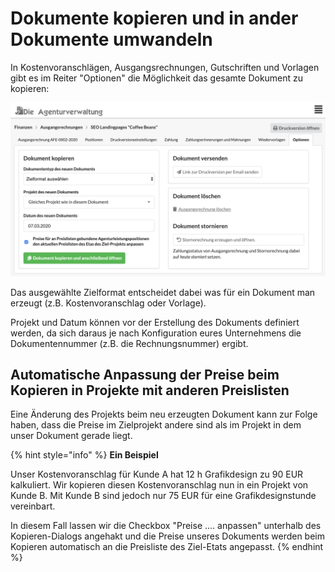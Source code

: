 # Dokumente kopieren und in ander Dokumente umwandeln

In Kostenvoranschlägen, Ausgangsrechnungen, Gutschriften und Vorlagen gibt es im Reiter "Optionen" die Möglichkeit das gesamte Dokument zu kopieren:

![](../../.gitbook/assets/bildschirmfoto-2020-03-07-um-15.46.30.png)

Das ausgewählte Zielformat entscheidet dabei was für ein Dokument man erzeugt \(z.B. Kostenvoranschlag oder Vorlage\).

Projekt und Datum können vor der Erstellung des Dokuments definiert werden, da sich daraus je nach Konfiguration eures Unternehmens die Dokumentennummer \(z.B. die Rechnungsnummer\) ergibt.

## Automatische Anpassung der Preise beim Kopieren in Projekte mit anderen Preislisten

Eine Änderung des Projekts beim neu erzeugten Dokument kann zur Folge haben, dass die Preise im Zielprojekt andere sind als im Projekt in dem unser Dokument gerade liegt.

{% hint style="info" %}
**Ein Beispiel**

Unser Kostenvoranschlag für Kunde A hat 12 h Grafikdesign zu 90 EUR kalkuliert. Wir kopieren diesen Kostenvoranschlag nun in ein Projekt von Kunde B. Mit Kunde B sind jedoch nur 75 EUR für eine Grafikdesignstunde vereinbart.   
  
In diesem Fall lassen wir die Checkbox "Preise .... anpassen" unterhalb des Kopieren-Dialogs angehakt und die Preise unseres Dokuments werden beim Kopieren automatisch an die Preisliste des Ziel-Etats angepasst.
{% endhint %}

